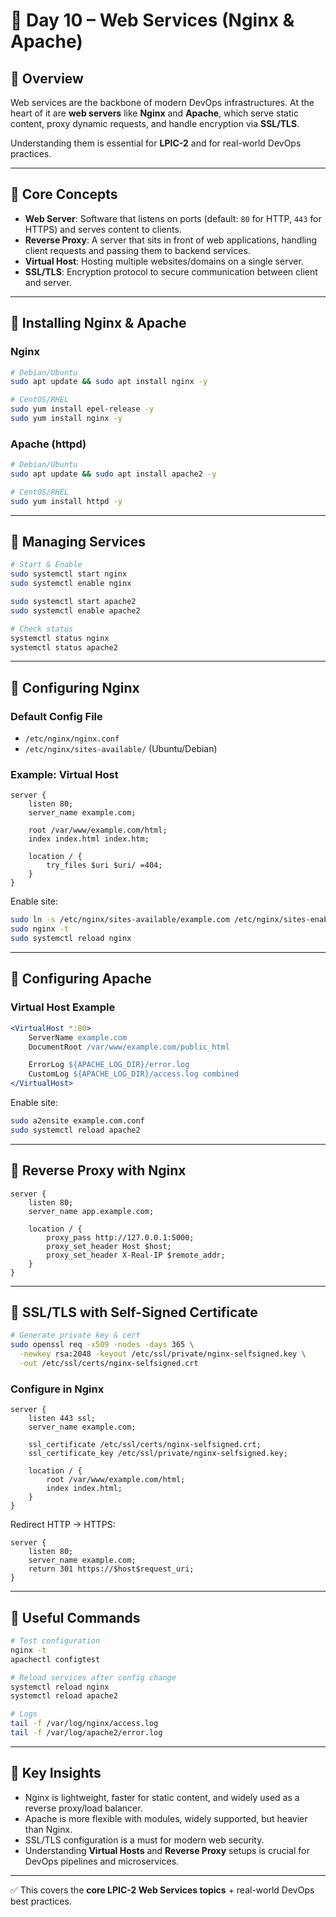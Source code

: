 # 🚀 Day 10 – Web Services (Nginx & Apache)

## 🔹 Overview

Web services are the backbone of modern DevOps infrastructures. At the heart of it are **web servers** like **Nginx** and **Apache**, which serve static content, proxy dynamic requests, and handle encryption via **SSL/TLS**.

Understanding them is essential for **LPIC-2** and for real-world DevOps practices.

---

## 🔹 Core Concepts

* **Web Server**: Software that listens on ports (default: `80` for HTTP, `443` for HTTPS) and serves content to clients.
* **Reverse Proxy**: A server that sits in front of web applications, handling client requests and passing them to backend services.
* **Virtual Host**: Hosting multiple websites/domains on a single server.
* **SSL/TLS**: Encryption protocol to secure communication between client and server.

---

## 🔹 Installing Nginx & Apache

### Nginx

```bash
# Debian/Ubuntu
sudo apt update && sudo apt install nginx -y

# CentOS/RHEL
sudo yum install epel-release -y
sudo yum install nginx -y
```

### Apache (httpd)

```bash
# Debian/Ubuntu
sudo apt update && sudo apt install apache2 -y

# CentOS/RHEL
sudo yum install httpd -y
```

---

## 🔹 Managing Services

```bash
# Start & Enable
sudo systemctl start nginx
sudo systemctl enable nginx

sudo systemctl start apache2
sudo systemctl enable apache2

# Check status
systemctl status nginx
systemctl status apache2
```

---

## 🔹 Configuring Nginx

### Default Config File

* `/etc/nginx/nginx.conf`
* `/etc/nginx/sites-available/` (Ubuntu/Debian)

### Example: Virtual Host

```nginx
server {
    listen 80;
    server_name example.com;

    root /var/www/example.com/html;
    index index.html index.htm;

    location / {
        try_files $uri $uri/ =404;
    }
}
```

Enable site:

```bash
sudo ln -s /etc/nginx/sites-available/example.com /etc/nginx/sites-enabled/
sudo nginx -t
sudo systemctl reload nginx
```

---

## 🔹 Configuring Apache

### Virtual Host Example

```apache
<VirtualHost *:80>
    ServerName example.com
    DocumentRoot /var/www/example.com/public_html

    ErrorLog ${APACHE_LOG_DIR}/error.log
    CustomLog ${APACHE_LOG_DIR}/access.log combined
</VirtualHost>
```

Enable site:

```bash
sudo a2ensite example.com.conf
sudo systemctl reload apache2
```

---

## 🔹 Reverse Proxy with Nginx

```nginx
server {
    listen 80;
    server_name app.example.com;

    location / {
        proxy_pass http://127.0.0.1:5000;
        proxy_set_header Host $host;
        proxy_set_header X-Real-IP $remote_addr;
    }
}
```

---

## 🔹 SSL/TLS with Self-Signed Certificate

```bash
# Generate private key & cert
sudo openssl req -x509 -nodes -days 365 \
  -newkey rsa:2048 -keyout /etc/ssl/private/nginx-selfsigned.key \
  -out /etc/ssl/certs/nginx-selfsigned.crt
```

### Configure in Nginx

```nginx
server {
    listen 443 ssl;
    server_name example.com;

    ssl_certificate /etc/ssl/certs/nginx-selfsigned.crt;
    ssl_certificate_key /etc/ssl/private/nginx-selfsigned.key;

    location / {
        root /var/www/example.com/html;
        index index.html;
    }
}
```

Redirect HTTP → HTTPS:

```nginx
server {
    listen 80;
    server_name example.com;
    return 301 https://$host$request_uri;
}
```

---

## 🔹 Useful Commands

```bash
# Test configuration
nginx -t
apachectl configtest

# Reload services after config change
systemctl reload nginx
systemctl reload apache2

# Logs
tail -f /var/log/nginx/access.log
tail -f /var/log/apache2/error.log
```

---

## 🔹 Key Insights

* Nginx is lightweight, faster for static content, and widely used as a reverse proxy/load balancer.
* Apache is more flexible with modules, widely supported, but heavier than Nginx.
* SSL/TLS configuration is a must for modern web security.
* Understanding **Virtual Hosts** and **Reverse Proxy** setups is crucial for DevOps pipelines and microservices.

---

✅ This covers the **core LPIC-2 Web Services topics** + real-world DevOps best practices.
